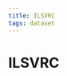 ```yaml
---
title: ILSVRC
tags: dataset 
---
```


# ILSVRC




























































